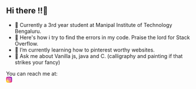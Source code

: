 ## Hi there !!👋

<!--
**arya23923/arya23923** is a ✨ _special_ ✨ repository because its `README.md` (this file) appears on your GitHub profile.-->

- 🏫 Currently a 3rd year student at Manipal Institute of Technology Bengaluru.
- 🔭 Here's how i try to find the errors in my code. Praise the lord for Stack Overflow.
- 🌱 I’m currently learning how to pinterest worthy websites.
- 💬 Ask me about Vanilla js, java and C. (calligraphy and painting if that strikes your fancy)

You can reach me at:<br>
<a href="https://www.instagram.com/arya.gupta239/?next=%2F"><img src="images/instagram.png"></a>
<!--- 👯 I’m looking to collaborate on ...
- 🤔 I’m looking for help with ...

- 📫 How to reach me: ...
- 😄 Pronouns: ...
- ⚡ Fun fact: ...
-->



